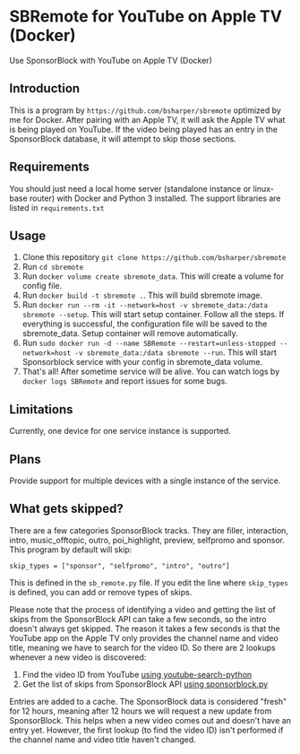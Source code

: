 # SBRemote for YouTube on Apple TV (Docker)

Use SponsorBlock with YouTube on Apple TV (Docker)

## Introduction

This is a program by `https://github.com/bsharper/sbremote` optimized by me for Docker. After pairing with an Apple TV, it will ask the Apple TV what is being played on YouTube. If the video being played has an entry in the SponsorBlock database, it will attempt to skip those sections. 

## Requirements

You should just need a local home server (standalone instance or linux-base router) with Docker and Python 3 installed. The support libraries are listed in `requirements.txt`

## Usage

1. Clone this repository `git clone https://github.com/bsharper/sbremote`
2. Run `cd sbremote`
2. Run `docker volume create sbremote_data`. This will create a volume for config file.
3. Run `docker build -t sbremote .`. This will build sbremote image.
4. Run `docker run --rm -it --network=host -v sbremote_data:/data sbremote --setup`. This will start setup container. Follow all the steps. If everything is successful, the configuration file will be saved to the sbremote_data. Setup container will remove automatically. 
5. Run `sudo docker run -d --name SBRemote --restart=unless-stopped --network=host -v sbremote_data:/data sbremote --run`. This will start Sponsorblock service with your config in sbremote_data volume.
6. That's all! After sometime service will be alive. You can watch logs by `docker logs SBRemote` and report issues for some bugs. 

## Limitations

Currently, one device for one service instance is supported.

## Plans

Provide support for multiple devices with a single instance of the service.

## What gets skipped?

There are a few categories SponsorBlock tracks. They are filler, interaction, intro, music_offtopic, outro, poi_highlight, preview, selfpromo and sponsor. This program by default will skip:

`skip_types = ["sponsor", "selfpromo", "intro", "outro"]`

This is defined in the `sb_remote.py` file. If you edit the line where `skip_types` is defined, you can add or remove types of skips.

Please note that the process of identifying a video and getting the list of skips from the SponsorBlock API can take a few seconds, so the intro doesn't always get skipped. The reason it takes a few seconds is that the YouTube app on the Apple TV only provides the channel name and video title, meaning we have to search for the video ID. So there are 2 lookups whenever a new video is discovered:

1. Find the video ID from YouTube [using youtube-search-python](https://github.com/alexmercerind/youtube-search-python)
2. Get the list of skips from SponsorBlock API [using sponsorblock.py](https://github.com/wasi-master/sponsorblock.py)

Entries are added to a cache. The SponsorBlock data is considered "fresh" for 12 hours, meaning after 12 hours we will request a new update from SponsorBlock. This helps when a new video comes out and doesn't have an entry yet. However, the first lookup (to find the video ID) isn't performed if the channel name and video title haven't changed.
